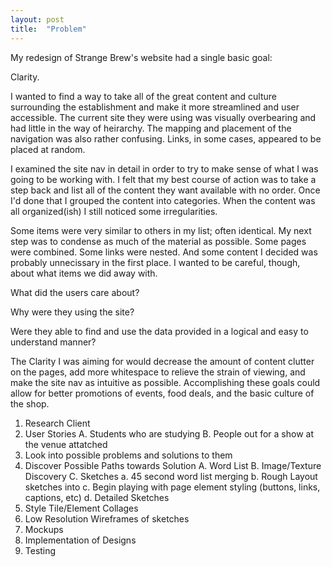 ```yaml
---
layout: post
title:  "Problem"
---
```


My redesign of Strange Brew's website had a single basic goal:

Clarity.

I wanted to find a way to take all of the great content and culture surrounding the establishment and make it more streamlined and user accessible.
The current site they were using was visually overbearing and had little in the way of heirarchy. The mapping and placement of the navigation was also rather confusing. Links, in some cases, appeared to be placed at random. 

I examined the site nav in detail in order to try to make sense of what I was going to be working with. I felt that my best course of action was to take a step back and list all of the content they want available with no order. Once I'd done that I grouped the content into categories. When the content was all organized(ish) I still noticed some irregularities. 

Some items were very similar to others in my list; often identical. My next step was to condense as much of the material as possible. Some pages were combined. Some links were nested. And some content I decided was probably unnecissary in the first place. I wanted to be careful, though, about what items we did away with. 

What did the users care about?

Why were they using the site?

Were they able to find and use the data provided in a logical and easy to understand manner?

The Clarity I was aiming for would decrease the amount of content clutter on the pages, add more whitespace to relieve the strain of viewing, and make the site nav as intuitive as possible. Accomplishing these goals could allow for better promotions of events, food deals, and the basic culture of the shop. 



1. Research Client
2. User Stories
    A. Students who are studying
    B. People out for a show at the venue attatched
3. Look into possible problems and solutions to them
4. Discover Possible Paths towards Solution
    A. Word List
    B. Image/Texture Discovery
    C. Sketches
            a. 45 second word list merging
            b. Rough Layout sketches into
            c. Begin playing with page element styling (buttons, links, captions, etc)
            d. Detailed Sketches
5. Style Tile/Element Collages
6. Low Resolution Wireframes of sketches
7. Mockups
8. Implementation of Designs
9. Testing 











